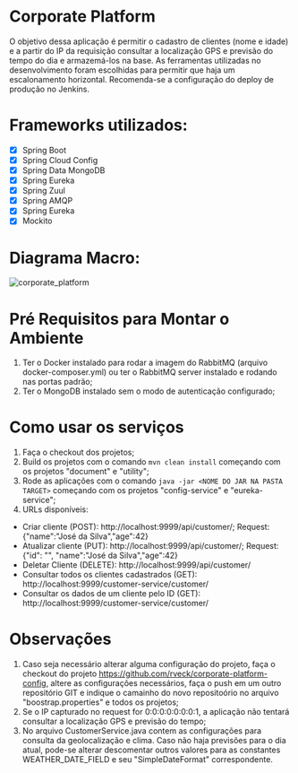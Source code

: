 # Corporate Platform
O objetivo dessa aplicação é permitir o cadastro de clientes (nome e idade) e a partir do IP da requisição consultar a localização GPS e previsão do tempo do dia e armazemá-los na base.
As ferramentas utilizadas no desenvolvimento foram escolhidas para permitir que haja um escalonamento horizontal.
Recomenda-se a configuração do deploy de produção no Jenkins.

# Frameworks utilizados:
- [x] Spring Boot
- [x] Spring Cloud Config
- [x] Spring Data MongoDB
- [x] Spring Eureka
- [x] Spring Zuul
- [x] Spring AMQP
- [x] Spring Eureka
- [x] Mockito

# Diagrama Macro:
![corporate_platform](https://user-images.githubusercontent.com/10779649/51645212-554ae480-1f5a-11e9-8466-a0dbb7e8a079.jpg)

# Pré Requisitos para Montar o Ambiente
1. Ter o Docker instalado para rodar a imagem do RabbitMQ (arquivo docker-composer.yml) ou ter o RabbitMQ server instalado e rodando nas portas padrão;
2. Ter o MongoDB instalado sem o modo de autenticação configurado;

# Como usar os serviços
1. Faça o checkout dos projetos;
2. Build os projetos com o comando `mvn clean install` começando com os projetos "document" e "utility";
3. Rode as aplicações com o comando `java -jar <NOME DO JAR NA PASTA TARGET>` começando com os projetos "config-service" e "eureka-service";
4. URLs disponíveis:
- Criar cliente (POST): http://localhost:9999/api/customer/; Request: {"name":"José da Silva","age":42}
- Atualizar cliente (PUT): http://localhost:9999/api/customer/; Request: {"id": "<ID DO CLIENTE>", "name":"José da Silva","age":42}
- Deletar Cliente (DELETE): http://localhost:9999/api/customer/<ID DO CLIENTE>
- Consultar todos os clientes cadastrados (GET): http://localhost:9999/customer-service/customer/
- Consultar os dados de um cliente pelo ID (GET): http://localhost:9999/customer-service/customer/<ID DO CLIENTE>

# Observações
1. Caso seja necessário alterar alguma configuração do projeto, faça o checkout do projeto https://github.com/rveck/corporate-platform-config, altere as configurações necessários, faça o push em um outro repositório GIT e indique o camainho do novo repositoório no arquivo "boostrap.properties" e todos os projetos;
2. Se o IP capturado no request for 0:0:0:0:0:0:0:1, a aplicação não tentará consultar a localização GPS e previsão do tempo;
3. No arquivo CustomerService.java contem as configurações para consulta da geolocalização e clima. Caso não haja previsões para o dia atual, pode-se alterar descomentar outros valores para as constantes WEATHER_DATE_FIELD e seu "SimpleDateFormat" correspondente.
